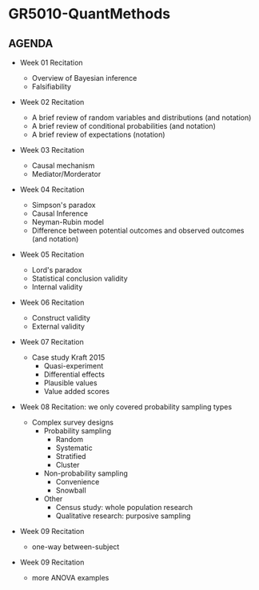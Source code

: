 # GR5010-QuantMethods

## AGENDA

* Week 01 Recitation
  - Overview of Bayesian inference
  - Falsifiability

* Week 02 Recitation
  - A brief review of random variables and distributions (and notation)
  - A brief review of conditional probabilities (and notation)
  - A brief review of expectations (notation)

* Week 03 Recitation
  - Causal mechanism
  - Mediator/Morderator

* Week 04 Recitation
  - Simpson's paradox
  - Causal Inference
  - Neyman-Rubin model
  - Difference between potential outcomes and observed outcomes (and notation)

* Week 05 Recitation
  - Lord's paradox
  - Statistical conclusion validity
  - Internal validity
 
* Week 06 Recitation
  - Construct validity
  - External validity
  
* Week 07 Recitation
  - Case study Kraft 2015
    - Quasi-experiment
    - Differential effects
    - Plausible values
    - Value added scores
 
* Week 08 Recitation: we only covered probability sampling types
  - Complex survey designs
    - Probability sampling
      - Random
      - Systematic
      - Stratified
      - Cluster
    - Non-probability sampling
      - Convenience
      - Snowball
    - Other
      - Census study: whole population research
      - Qualitative research: purposive sampling

* Week 09 Recitation
  - one-way between-subject
  
* Week 09 Recitation
  - more ANOVA examples
